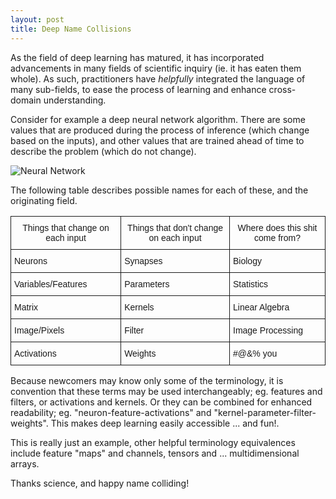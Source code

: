 ```yaml
---
layout: post
title: Deep Name Collisions
---
```


As the field of deep learning has matured, it has incorporated advancements
in many fields of scientific inquiry (ie. it has eaten them whole).  As such, practitioners
have *helpfully* integrated the language of many sub-fields, to ease the process of
learning and enhance cross-domain understanding.  

Consider for example a deep neural network algorithm.  There are some values that
are produced during the process of inference (which change based on the inputs), and other 
values that are trained ahead of time to describe the problem (which do not change).


<img src="{{ site.baseurl }}/img/nn.svg" alt="Neural Network" />

The following table describes possible names for each of these, and the originating
field.

<style type="text/css">
.tg  {border-collapse:collapse;border-spacing:0;}
.tg td{font-family:Arial, sans-serif;font-size:14px;padding:10px 5px;border-style:solid;border-width:1px;overflow:hidden;word-break:normal;}
.tg th{font-family:Arial, sans-serif;font-size:14px;font-weight:normal;padding:10px 5px;border-style:solid;border-width:1px;overflow:hidden;word-break:normal;}
.tg .tg-yw4l{vertical-align:top}
</style>
<table class="tg">
  <tr>
    <th class="tg-yw4l">Things that change on each input</th>
    <th class="tg-yw4l">Things that don't change on each input</th>
    <th class="tg-yw4l">Where does this shit come from?</th>
  </tr>
  <tr>
    <td class="tg-yw4l">Neurons</td>
    <td class="tg-yw4l">Synapses</td>
    <td class="tg-yw4l">Biology</td>
  </tr>
  <tr>
    <td class="tg-yw4l">Variables/Features</td>
    <td class="tg-yw4l">Parameters</td>
    <td class="tg-yw4l">Statistics</td>
  </tr>
  <tr>
    <td class="tg-yw4l">Matrix</td>
    <td class="tg-yw4l">Kernels</td>
    <td class="tg-yw4l">Linear Algebra</td>
  </tr>
  <tr>
    <td class="tg-yw4l">Image/Pixels</td>
    <td class="tg-yw4l">Filter</td>
    <td class="tg-yw4l">Image Processing</td>
  </tr>
  <tr>
    <td class="tg-yw4l">Activations</td>
    <td class="tg-yw4l">Weights</td>
    <td class="tg-yw4l">#@&amp;% you</td>
  </tr>
</table>

Because newcomers may know only some of the terminology, it is convention
that these terms may be used interchangeably;  eg. features and filters, or activations and kernels. 
Or they can be combined for enhanced readability; eg.
"neuron-feature-activations" and "kernel-parameter-filter-weights".
This makes deep learning easily accessible ... and fun!.

This is really just an example, other helpful terminology equivalences
include feature "maps" and channels, tensors and ... multidimensional arrays.

Thanks science, and happy name colliding!


